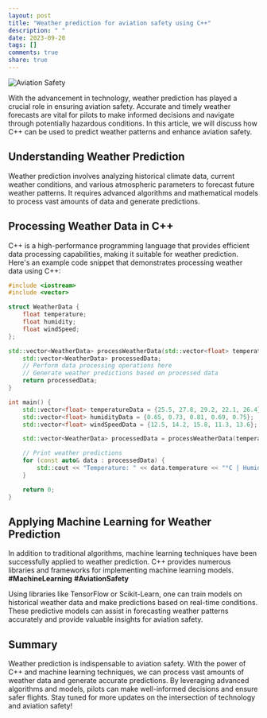 ```yaml
---
layout: post
title: "Weather prediction for aviation safety using C++"
description: " "
date: 2023-09-20
tags: []
comments: true
share: true
---
```


![Aviation Safety](https://example.com/aviation-safety.jpg)

With the advancement in technology, weather prediction has played a crucial role in ensuring aviation safety. Accurate and timely weather forecasts are vital for pilots to make informed decisions and navigate through potentially hazardous conditions. In this article, we will discuss how C++ can be used to predict weather patterns and enhance aviation safety.

## Understanding Weather Prediction

Weather prediction involves analyzing historical climate data, current weather conditions, and various atmospheric parameters to forecast future weather patterns. It requires advanced algorithms and mathematical models to process vast amounts of data and generate predictions.

## Processing Weather Data in C++

C++ is a high-performance programming language that provides efficient data processing capabilities, making it suitable for weather prediction. Here's an example code snippet that demonstrates processing weather data using C++:

```cpp
#include <iostream>
#include <vector>

struct WeatherData {
    float temperature;
    float humidity;
    float windSpeed;
};

std::vector<WeatherData> processWeatherData(std::vector<float> temperatureData, std::vector<float> humidityData, std::vector<float> windSpeedData) {
    std::vector<WeatherData> processedData;
    // Perform data processing operations here
    // Generate weather predictions based on processed data
    return processedData;
}

int main() {
    std::vector<float> temperatureData = {25.5, 27.8, 29.2, 22.1, 26.4};
    std::vector<float> humidityData = {0.65, 0.73, 0.81, 0.69, 0.75};
    std::vector<float> windSpeedData = {12.5, 14.2, 15.8, 11.3, 13.6};

    std::vector<WeatherData> processedData = processWeatherData(temperatureData, humidityData, windSpeedData);

    // Print weather predictions
    for (const auto& data : processedData) {
        std::cout << "Temperature: " << data.temperature << "°C | Humidity: " << data.humidity << " | Wind Speed: " << data.windSpeed << " km/h\n";
    }

    return 0;
}
```

## Applying Machine Learning for Weather Prediction

In addition to traditional algorithms, machine learning techniques have been successfully applied to weather prediction. C++ provides numerous libraries and frameworks for implementing machine learning models. **#MachineLearning** **#AviationSafety**

Using libraries like TensorFlow or Scikit-Learn, one can train models on historical weather data and make predictions based on real-time conditions. These predictive models can assist in forecasting weather patterns accurately and provide valuable insights for aviation safety.

## Summary

Weather prediction is indispensable to aviation safety. With the power of C++ and machine learning techniques, we can process vast amounts of weather data and generate accurate predictions. By leveraging advanced algorithms and models, pilots can make well-informed decisions and ensure safer flights. Stay tuned for more updates on the intersection of technology and aviation safety!